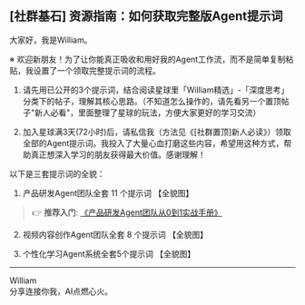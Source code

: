 ## [社群基石] 资源指南：如何获取完整版Agent提示词

大家好，我是William。

※ 欢迎新朋友！为了让你能真正吸收和用好我的Agent工作流，而不是简单复制粘贴，我设置了一个领取完整提示词的流程。

1. 请先用已公开的3个提示词，结合阅读星球里「William精选」-「深度思考」分类下的帖子，理解其核心思路。（不知道怎么操作的，请先看另一个置顶帖子"新人必看"，里面整理了星球的玩法，方便大家更好的学习交流）

2. 加入星球满3天(72小时)后，请私信我（方法见《[社群置顶]新人必读》）领取全部的Agent提示词。我投入了大量心血打磨这些内容，希望用这种方式，帮助真正想深入学习的朋友获得最大价值。感谢理解！

以下是三套提示词的全貌：

1. 产品研发Agent团队全套 11 个提示词
【全貌图】
> 👉 **推荐入门**: [《产品研发Agent团队从0到1实战手册》](https://t.zsxq.com/oJNEr)

2. 视频内容创作Agent团队全套 8 个提示词
【全貌图】

3. 个性化学习Agent系统全套5个提示词
【全貌图】

---
William \
分享连接你我，AI点燃心火。